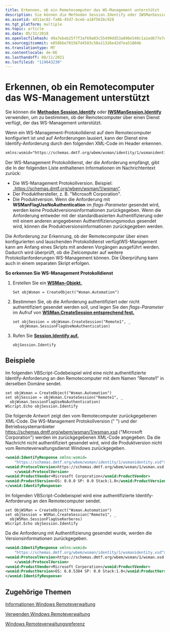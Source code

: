 ```yaml
---
title: Erkennen, ob ein Remotecomputer das WS-Management unterstützt
description: Sie können die Methoden Session.Identify oder IWSManSession.Identify verwenden, um zu bestimmen, ob der Remotecomputer über einen Dienst verfügt, der das WS-Management unterstützt.
ms.assetid: 4d11ac02-fa8b-45d7-bceb-a18f561bc928
ms.tgt_platform: multiple
ms.topic: article
ms.date: 05/31/2018
ms.openlocfilehash: 49a7ebeb25f7f3af69a03c55499dd53a890e540c1a1ed677e7d48e5b11b82b1b
ms.sourcegitcommit: e858bbe701567d4583c50a11326e42d7ea51804b
ms.translationtype: MT
ms.contentlocale: de-DE
ms.lasthandoff: 08/11/2021
ms.locfileid: "119643230"
---
```

# <a name="detecting-whether-a-remote-computer-supports-ws-management-protocol"></a>Erkennen, ob ein Remotecomputer das WS-Management unterstützt

Sie können die [**Methoden Session.Identify**](session-identify.md) oder [**IWSManSession.Identify**](/windows/desktop/api/WSManDisp/nf-wsmandisp-iwsmansession-identify) verwenden, um zu bestimmen, ob der Remotecomputer über einen Dienst verfügt, der das WS-Management unterstützt.

Wenn ein WS-Management-Protokolldienst auf dem Remotecomputer konfiguriert ist und auf Anforderungen lausiert, kann der Dienst eine Identify-Anforderung durch den folgenden XML-Code im Header erkennen.


```XML
xmlns:wsmid="https://schemas.dmtf.org/wbem/wsman/identity/1/wsmanidentity"
```



Der WS-Management Protokolldienst, der die Anforderung empfängt, gibt die In der folgenden Liste enthaltenen Informationen im Nachrichtentext zurück:

-   Die WS-Management Protokollversion. Beispiel: „https://schemas.dmtf.org/wbem/wsman/1/wsman“.
-   Der Produkthersteller, z. B. "Microsoft Corporation".
-   Die Produktversion. Wenn die Anforderung mit **WSManFlagUseNoAuthentication** im *flags-Parameter* gesendet wird, werden keine Produktversionsinformationen zurückgegeben. Wenn die Anforderung entweder mit der standardbasierten Authentifizierung oder mit einem anderen angegebenen Authentifizierungsmodus gesendet wird, können die Produktversionsinformationen zurückgegeben werden.

Die Anforderung zur Erkennung, ob der Remotecomputer über einen konfigurierten und lauschenden Protokolldienst verfügtWS-Management kann am Anfang eines Skripts mit anderen Vorgängen ausgeführt werden. Dadurch wird überprüft, ob die Zielcomputer auf weitere Protokollanforderungen WS-Management können. Die Überprüfung kann auch in einem separaten Skript erfolgen.

**So erkennen Sie WS-Management Protokolldienst**

1.  Erstellen Sie ein [**WSMan-Objekt.**](wsman.md)

    ```VB
    Set objWsman = CreateObject("Wsman.Automation")
    ```

    

2.  Bestimmen Sie, ob die Anforderung authentifiziert oder nicht authentifiziert gesendet werden soll, und legen Sie den *flags-Parameter* im Aufruf von [**WSMan.CreateSession entsprechend fest.**](wsman-createsession.md)

    ```VB
    set objSession = objWsman.CreateSession("Remote1", _
       objWsman.SessionFlagUseNoAuthentication)
    ```

    

3.  Rufen Sie [**Session.Identify auf.**](session-identify.md)

    ```VB
    objSession.Identify
    ```

    

## <a name="examples"></a>Beispiele

Im folgenden VBScript-Codebeispiel wird eine nicht authentifizierte Identify-Anforderung an den Remotecomputer mit dem Namen "Remote1" in derselben Domäne sendet.


```VB
set objWsman = CreateObject("Wsman.Automation")
set objSession = objWsman.CreateSession("Remote1", _
  objWsman.SessionFlagUseNoAuthentication)
WScript.Echo objSession.Identify
```



Die folgende Antwort zeigt den vom Remotecomputer zurückgegebenen XML-Code. Die WS-Management Protokollversion (" ") und der Betriebssystemanbieter https://schemas.dmtf.org/wbem/wsman/1/wsman.xsd ("Microsoft Corporation") werden im zurückgegebenen XML-Code angegeben. Da die Nachricht nicht authentifiziert gesendet wird, wird die Produktversion nicht vom Remoteverwaltungsdienst Windows zurückgegeben.


```XML
<wsmid:IdentifyResponse xmlns:wsmid=
    "https://schemas.dmtf.org/wbem/wsman/identity/1/wsmanidentity.xsd">
<wsmid:ProtocolVersion>https://schemas.dmtf.org/wbem/wsman/1/wsman.xsd
    </wsmid:ProtocolVersion>
<wsmid:ProductVendor>Microsoft Corporation</wsmid:ProductVendor>
<wsmid:ProductVersion>OS: 0.0.0 SP: 0.0 Stack:1.0</wsmid:ProductVersion>
</wsmid:IdentifyResponse>
```



Im folgenden VBScript-Codebeispiel wird eine authentifizierte Identify-Anforderung an den Remotecomputer sendet.


```VB
set ObjWSMan = CreateObject("Wsman.Automation")
set objSession = WSMan.CreateSession("Remote1", _
  objWSMan.SessionFlagUseKerberos)
WScript.Echo objSession.Identify
```



Da die Anforderung mit Authentifizierung gesendet wurde, werden die Versionsinformationen zurückgegeben.


```XML
<wsmid:IdentifyResponse xmlns:wsmid=
    "https://schemas.dmtf.org/wbem/wsman/identity/1/wsmanidentity.xsd">
<wsmid:ProtocolVersion>https://schemas.dmtf.org/wbem/wsman/1/wsman.xsd
    </wsmid:ProtocolVersion>
<wsmid:ProductVendor>Microsoft Corporation</wsmid:ProductVendor>
<wsmid:ProductVersion>OS: 6.0.5384 SP: 0.0 Stack:1.0</wsmid:ProductVersion>
</wsmid:IdentifyResponse>
```



## <a name="related-topics"></a>Zugehörige Themen

<dl> <dt>

[Informationen Windows Remoteverwaltung](about-windows-remote-management.md)
</dt> <dt>

[Verwenden Windows Remoteverwaltung](using-windows-remote-management.md)
</dt> <dt>

[Windows Remoteverwaltungsreferenz](windows-remote-management-reference.md)
</dt> </dl>

 

 




